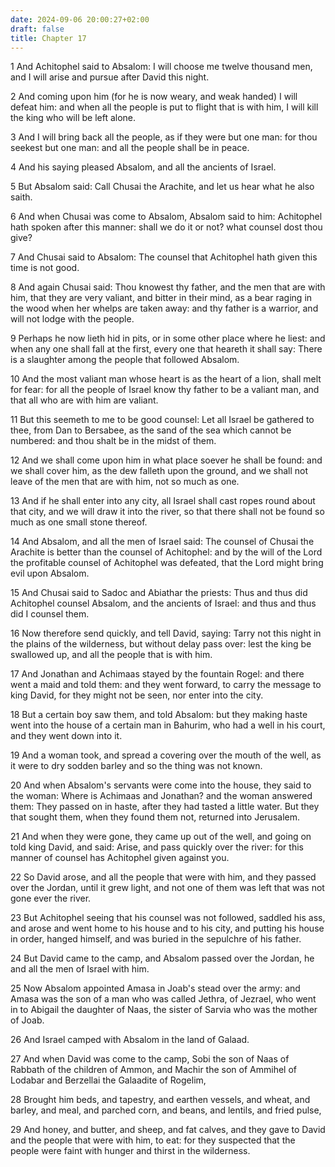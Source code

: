 ```yaml
---
date: 2024-09-06 20:00:27+02:00
draft: false
title: Chapter 17
---
```




1 And Achitophel said to Absalom: I will choose me twelve thousand men, and I will arise and pursue after David this night.

2 And coming upon him (for he is now weary, and weak handed) I will defeat him: and when all the people is put to flight that is with him, I will kill the king who will be left alone.

3 And I will bring back all the people, as if they were but one man: for thou seekest but one man: and all the people shall be in peace.

4 And his saying pleased Absalom, and all the ancients of Israel.

5 But Absalom said: Call Chusai the Arachite, and let us hear what he also saith.

6 And when Chusai was come to Absalom, Absalom said to him: Achitophel hath spoken after this manner: shall we do it or not? what counsel dost thou give?

7 And Chusai said to Absalom: The counsel that Achitophel hath given this time is not good.

8 And again Chusai said: Thou knowest thy father, and the men that are with him, that they are very valiant, and bitter in their mind, as a bear raging in the wood when her whelps are taken away: and thy father is a warrior, and will not lodge with the people.

9 Perhaps he now lieth hid in pits, or in some other place where he liest: and when any one shall fall at the first, every one that heareth it shall say: There is a slaughter among the people that followed Absalom.

10 And the most valiant man whose heart is as the heart of a lion, shall melt for fear: for all the people of Israel know thy father to be a valiant man, and that all who are with him are valiant.

11 But this seemeth to me to be good counsel: Let all Israel be gathered to thee, from Dan to Bersabee, as the sand of the sea which cannot be numbered: and thou shalt be in the midst of them.

12 And we shall come upon him in what place soever he shall be found: and we shall cover him, as the dew falleth upon the ground, and we shall not leave of the men that are with him, not so much as one.

13 And if he shall enter into any city, all Israel shall cast ropes round about that city, and we will draw it into the river, so that there shall not be found so much as one small stone thereof.

14 And Absalom, and all the men of Israel said: The counsel of Chusai the Arachite is better than the counsel of Achitophel: and by the will of the Lord the profitable counsel of Achitophel was defeated, that the Lord might bring evil upon Absalom.

15 And Chusai said to Sadoc and Abiathar the priests: Thus and thus did Achitophel counsel Absalom, and the ancients of Israel: and thus and thus did I counsel them.

16 Now therefore send quickly, and tell David, saying: Tarry not this night in the plains of the wilderness, but without delay pass over: lest the king be swallowed up, and all the people that is with him.

17 And Jonathan and Achimaas stayed by the fountain Rogel: and there went a maid and told them: and they went forward, to carry the message to king David, for they might not be seen, nor enter into the city.

18 But a certain boy saw them, and told Absalom: but they making haste went into the house of a certain man in Bahurim, who had a well in his court, and they went down into it.

19 And a woman took, and spread a covering over the mouth of the well, as it were to dry sodden barley and so the thing was not known.

20 And when Absalom's servants were come into the house, they said to the woman: Where is Achimaas and Jonathan? and the woman answered them: They passed on in haste, after they had tasted a little water. But they that sought them, when they found them not, returned into Jerusalem.

21 And when they were gone, they came up out of the well, and going on told king David, and said: Arise, and pass quickly over the river: for this manner of counsel has Achitophel given against you.

22 So David arose, and all the people that were with him, and they passed over the Jordan, until it grew light, and not one of them was left that was not gone ever the river.

23 But Achitophel seeing that his counsel was not followed, saddled his ass, and arose and went home to his house and to his city, and putting his house in order, hanged himself, and was buried in the sepulchre of his father.

24 But David came to the camp, and Absalom passed over the Jordan, he and all the men of Israel with him.

25 Now Absalom appointed Amasa in Joab's stead over the army: and Amasa was the son of a man who was called Jethra, of Jezrael, who went in to Abigail the daughter of Naas, the sister of Sarvia who was the mother of Joab.

26 And Israel camped with Absalom in the land of Galaad.

27 And when David was come to the camp, Sobi the son of Naas of Rabbath of the children of Ammon, and Machir the son of Ammihel of Lodabar and Berzellai the Galaadite of Rogelim,

28 Brought him beds, and tapestry, and earthen vessels, and wheat, and barley, and meal, and parched corn, and beans, and lentils, and fried pulse,

29 And honey, and butter, and sheep, and fat calves, and they gave to David and the people that were with him, to eat: for they suspected that the people were faint with hunger and thirst in the wilderness.

